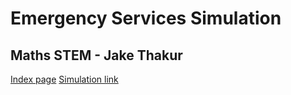 # Emergency Services Simulation
## Maths STEM - Jake Thakur

[Index page](https://jakethakur22.github.io/emergency-services-simulation/index.html)
[Simulation link](https://jakethakur22.github.io/emergency-services-simulation/simulation.html)
